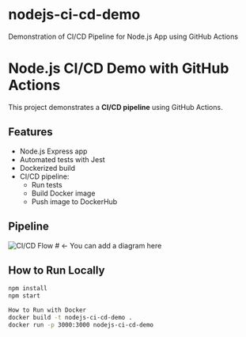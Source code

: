# nodejs-ci-cd-demo
Demonstration of CI/CD Pipeline for Node.js App using GitHub Actions
# Node.js CI/CD Demo with GitHub Actions

This project demonstrates a **CI/CD pipeline** using GitHub Actions.

## Features
- Node.js Express app
- Automated tests with Jest
- Dockerized build
- CI/CD pipeline:
  - Run tests
  - Build Docker image
  - Push image to DockerHub

## Pipeline
![CI/CD Flow](docs/cicd-diagram.png)  # <- You can add a diagram here

## How to Run Locally
```bash
npm install
npm start

How to Run with Docker
docker build -t nodejs-ci-cd-demo .
docker run -p 3000:3000 nodejs-ci-cd-demo

